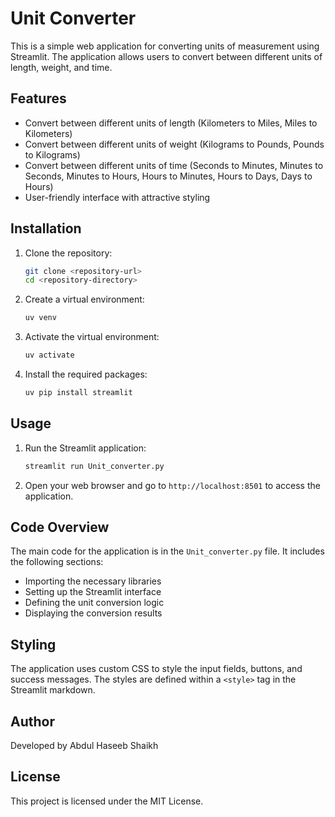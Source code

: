 # Unit Converter

This is a simple web application for converting units of measurement using Streamlit. The application allows users to convert between different units of length, weight, and time.

## Features

- Convert between different units of length (Kilometers to Miles, Miles to Kilometers)
- Convert between different units of weight (Kilograms to Pounds, Pounds to Kilograms)
- Convert between different units of time (Seconds to Minutes, Minutes to Seconds, Minutes to Hours, Hours to Minutes, Hours to Days, Days to Hours)
- User-friendly interface with attractive styling

## Installation

1. Clone the repository:

    ```sh
    git clone <repository-url>
    cd <repository-directory>
    ```

2. Create a virtual environment:

    ```sh
    uv venv
    ```

3. Activate the virtual environment:

    ```sh
    uv activate
    ```

4. Install the required packages:

    ```sh
    uv pip install streamlit
    ```

## Usage

1. Run the Streamlit application:

    ```sh
    streamlit run Unit_converter.py
    ```

2. Open your web browser and go to `http://localhost:8501` to access the application.

## Code Overview

The main code for the application is in the `Unit_converter.py` file. It includes the following sections:

- Importing the necessary libraries
- Setting up the Streamlit interface
- Defining the unit conversion logic
- Displaying the conversion results

## Styling

The application uses custom CSS to style the input fields, buttons, and success messages. The styles are defined within a `<style>` tag in the Streamlit markdown.

## Author

Developed by Abdul Haseeb Shaikh

## License

This project is licensed under the MIT License.